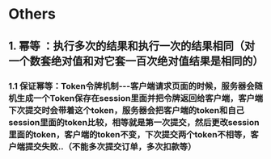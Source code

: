 # Others

## 1. 幂等 ：执行多次的结果和执行一次的结果相同（对一个数套绝对值和对它套一百次绝对值结果是相同的）
### 1.1 保证幂等：Token令牌机制---客户端请求页面的时候，服务器会随机生成一个Token保存在session里面并把令牌返回给客户端，客户端下次提交时会带着这个token，服务器会把客户端的token和自己session里面的token比较，相等就是第一次提交，然后更改session里面的token，客户端的token不变，下次提交两个token不相等，客户端提交失败..（不能多次提交订单，多次扣款等） 

